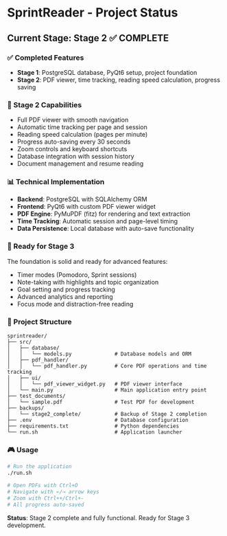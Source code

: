 # SprintReader - Project Status

## Current Stage: Stage 2 ✅ COMPLETE

### ✅ Completed Features
- **Stage 1**: PostgreSQL database, PyQt6 setup, project foundation
- **Stage 2**: PDF viewer, time tracking, reading speed calculation, progress saving

### 🎯 Stage 2 Capabilities
- Full PDF viewer with smooth navigation
- Automatic time tracking per page and session
- Reading speed calculation (pages per minute)
- Progress auto-saving every 30 seconds
- Zoom controls and keyboard shortcuts
- Database integration with session history
- Document management and resume reading

### 📊 Technical Implementation
- **Backend**: PostgreSQL with SQLAlchemy ORM
- **Frontend**: PyQt6 with custom PDF viewer widget
- **PDF Engine**: PyMuPDF (fitz) for rendering and text extraction
- **Time Tracking**: Automatic session and page-level timing
- **Data Persistence**: Local database with auto-save functionality

### 🚀 Ready for Stage 3
The foundation is solid and ready for advanced features:
- Timer modes (Pomodoro, Sprint sessions)
- Note-taking with highlights and topic organization
- Goal setting and progress tracking
- Advanced analytics and reporting
- Focus mode and distraction-free reading

### 📁 Project Structure
```
sprintreader/
├── src/
│   ├── database/
│   │   └── models.py              # Database models and ORM
│   ├── pdf_handler/
│   │   └── pdf_handler.py         # Core PDF operations and time tracking
│   ├── ui/
│   │   └── pdf_viewer_widget.py   # PDF viewer interface
│   └── main.py                    # Main application entry point
├── test_documents/
│   └── sample.pdf                 # Test PDF for development
├── backups/
│   └── stage2_complete/           # Backup of Stage 2 completion
├── .env                           # Database configuration
├── requirements.txt               # Python dependencies
└── run.sh                         # Application launcher
```

### 🎮 Usage
```bash
# Run the application
./run.sh

# Open PDFs with Ctrl+O
# Navigate with ←/→ arrow keys
# Zoom with Ctrl++/Ctrl+-
# All progress auto-saved
```

**Status**: Stage 2 complete and fully functional. Ready for Stage 3 development.
